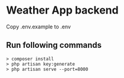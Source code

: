 # Weather App backend

Copy .env.example to .env
## Run following commands
```
> composer install
> php artisan key:generate
> php artisan serve --port=8000
```
